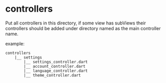 # controllers

Put all controllers in this directory,
if some view has subViews their controllers should be added under directory named as the main controller name.

example:
```
controllers
    |__ settings
        |__ settings_controller.dart
        |__ account_controller.dart
        |__ language_controller.dart
        |__ theme_controller.dart
```